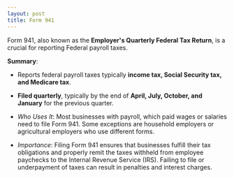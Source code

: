 ```yaml
---
layout: post
title: Form 941
---
```


Form 941, also known as the **Employer's Quarterly Federal Tax Return**, is a crucial for reporting Federal payroll taxes. 

**Summary**:

- Reports federal payroll taxes typically **income tax, Social Security tax, and Medicare tax**.

- **Filed quarterly**, typically by the end of **April, July, October, and January** for the previous quarter.

- *Who Uses It*:  Most businesses with payroll, which paid wages or salaries need to file Form 941. Some exceptions are household employers or agricultural employers who use different forms.

- *Importance*: Filing Form 941 ensures that businesses fulfill their tax obligations and properly remit the taxes withheld from employee paychecks to the Internal Revenue Service (IRS). Failing to file or underpayment of taxes can result in penalties and interest charges.
